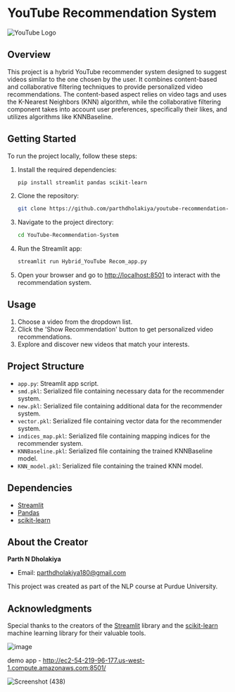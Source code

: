 # YouTube Recommendation System

![YouTube Logo](https://upload.wikimedia.org/wikipedia/commons/thumb/b/b8/YouTube_Logo_2017.svg/1200px-YouTube_Logo_2017.svg.png)

## Overview

This project is a hybrid YouTube recommender system designed to suggest videos similar to the one chosen by the user. It combines content-based and collaborative filtering techniques to provide personalized video recommendations. The content-based aspect relies on video tags and uses the K-Nearest Neighbors (KNN) algorithm, while the collaborative filtering component takes into account user preferences, specifically their likes, and utilizes algorithms like KNNBaseline.

## Getting Started

To run the project locally, follow these steps:

1. Install the required dependencies:

    ```bash
    pip install streamlit pandas scikit-learn
    ```

2. Clone the repository:

    ```bash
    git clone https://github.com/parthdholakiya/youtube-recommendation-system-hybrid.git
    ```

3. Navigate to the project directory:

    ```bash
    cd YouTube-Recommendation-System
    ```

4. Run the Streamlit app:

    ```bash
    streamlit run Hybrid_YouTube Recom_app.py
    ```

5. Open your browser and go to [http://localhost:8501](http://localhost:8501) to interact with the recommendation system.

## Usage

1. Choose a video from the dropdown list.
2. Click the 'Show Recommendation' button to get personalized video recommendations.
3. Explore and discover new videos that match your interests.

## Project Structure

- `app.py`: Streamlit app script.
- `smd.pkl`: Serialized file containing necessary data for the recommender system.
- `new.pkl`: Serialized file containing additional data for the recommender system.
- `vector.pkl`: Serialized file containing vector data for the recommender system.
- `indices_map.pkl`: Serialized file containing mapping indices for the recommender system.
- `KNNBaseline.pkl`: Serialized file containing the trained KNNBaseline model.
- `KNN_model.pkl`: Serialized file containing the trained KNN model.

## Dependencies

- [Streamlit](https://streamlit.io/)
- [Pandas](https://pandas.pydata.org/)
- [scikit-learn](https://scikit-learn.org/)

## About the Creator

**Parth N Dholakiya**

- Email: parthdholakiya180@gmail.com

This project was created as part of the NLP course at Purdue University.

## Acknowledgments

Special thanks to the creators of the [Streamlit](https://streamlit.io/) library and the [scikit-learn](https://scikit-learn.org/) machine learning library for their valuable tools.

![image](https://user-images.githubusercontent.com/94167271/235462664-7eb4da42-3371-445b-97f2-f3908e840636.png)

demo app - http://ec2-54-219-96-177.us-west-1.compute.amazonaws.com:8501/ 

![Screenshot (438)](https://github.com/parthdholakiya/youtube-recommendation-system-hybrid/assets/94167271/cf1f571f-3bdf-4b51-9999-218d397d6b8e)
